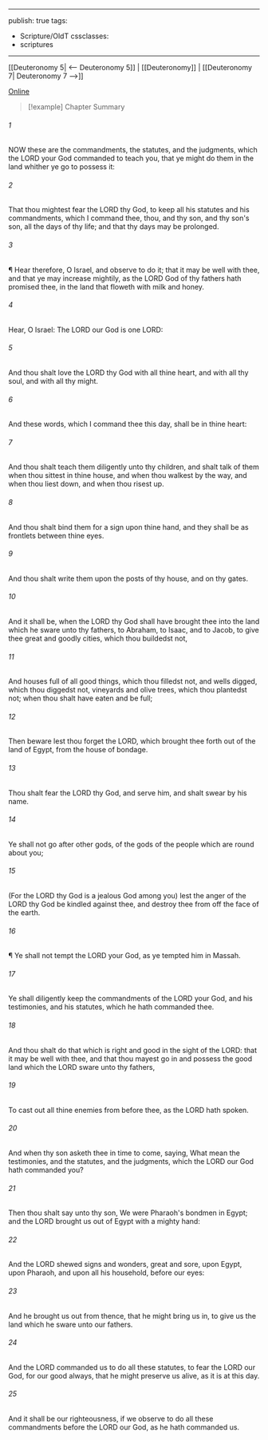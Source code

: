 

---
publish: true
tags:
  - Scripture/OldT
cssclasses:
  - scriptures
---
[[Deuteronomy 5| <-- Deuteronomy 5]] | [[Deuteronomy]] | [[Deuteronomy 7| Deuteronomy 7 -->]]

[Online](https://churchofjesuschrist.org/study/scriptures/ot/deut/6?lang=eng)

>[!example] Chapter Summary
>
###### 1
NOW these are the commandments, the statutes, and the judgments, which the LORD your God commanded to teach you, that ye might do them in the land whither ye go to possess it:
###### 2
That thou mightest fear the LORD thy God, to keep all his statutes and his commandments, which I command thee, thou, and thy son, and thy son's son, all the days of thy life; and that thy days may be prolonged.
###### 3
¶ Hear therefore, O Israel, and observe to do it; that it may be well with thee, and that ye may increase mightily, as the LORD God of thy fathers hath promised thee, in the land that floweth with milk and honey.
###### 4
Hear, O Israel: The LORD our God is one LORD:
###### 5
And thou shalt love the LORD thy God with all thine heart, and with all thy soul, and with all thy might.
###### 6
And these words, which I command thee this day, shall be in thine heart:
###### 7
And thou shalt teach them diligently unto thy children, and shalt talk of them when thou sittest in thine house, and when thou walkest by the way, and when thou liest down, and when thou risest up.
###### 8
And thou shalt bind them for a sign upon thine hand, and they shall be as frontlets between thine eyes.
###### 9
And thou shalt write them upon the posts of thy house, and on thy gates.
###### 10
And it shall be, when the LORD thy God shall have brought thee into the land which he sware unto thy fathers, to Abraham, to Isaac, and to Jacob, to give thee great and goodly cities, which thou buildedst not,
###### 11
And houses full of all good things, which thou filledst not, and wells digged, which thou diggedst not, vineyards and olive trees, which thou plantedst not; when thou shalt have eaten and be full;
###### 12
Then beware lest thou forget the LORD, which brought thee forth out of the land of Egypt, from the house of bondage.
###### 13
Thou shalt fear the LORD thy God, and serve him, and shalt swear by his name.
###### 14
Ye shall not go after other gods, of the gods of the people which are round about you;
###### 15
(For the LORD thy God is a jealous God among you) lest the anger of the LORD thy God be kindled against thee, and destroy thee from off the face of the earth.
###### 16
¶ Ye shall not tempt the LORD your God, as ye tempted him in Massah.
###### 17
Ye shall diligently keep the commandments of the LORD your God, and his testimonies, and his statutes, which he hath commanded thee.
###### 18
And thou shalt do that which is right and good in the sight of the LORD: that it may be well with thee, and that thou mayest go in and possess the good land which the LORD sware unto thy fathers,
###### 19
To cast out all thine enemies from before thee, as the LORD hath spoken.
###### 20
And when thy son asketh thee in time to come, saying, What mean the testimonies, and the statutes, and the judgments, which the LORD our God hath commanded you?
###### 21
Then thou shalt say unto thy son, We were Pharaoh's bondmen in Egypt; and the LORD brought us out of Egypt with a mighty hand:
###### 22
And the LORD shewed signs and wonders, great and sore, upon Egypt, upon Pharaoh, and upon all his household, before our eyes:
###### 23
And he brought us out from thence, that he might bring us in, to give us the land which he sware unto our fathers.
###### 24
And the LORD commanded us to do all these statutes, to fear the LORD our God, for our good always, that he might preserve us alive, as it is at this day.
###### 25
And it shall be our righteousness, if we observe to do all these commandments before the LORD our God, as he hath commanded us.



